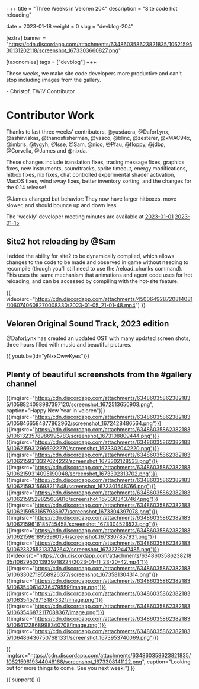 +++
title = "Three Weeks in Veloren 204"
description = "Site code hot reloading"

date = 2023-01-18
weight = 0
slug = "devblog-204"

[extra]
banner = "https://cdn.discordapp.com/attachments/634860358623821835/1062159530131202118/screenshot_1673303660827.png"

[taxonomies]
tags = ["devblog"]
+++

These weeks, we make site code developers more productive and can't stop including images from the gallery.

\- Christof, TWiV Contributor

# Contributor Work

Thanks to last three weeks' contributors, @yusdacra, @DaforLynx, @ashirviskas, @thanosfisherman, @vasco, @blinc, @zesterer, @xMAC94x, @imbris, @tygyh, @Isse, @Sam, @nico, @Pfau, @floppy, @jdbp, @Corvella, @James and @nixda.

These changes include translation fixes, trading message fixes, graphics fixes, new instruments, soundtracks, sprite timeout, energy modifications, hitbox fixes, nix fixes, chat controlled experimental shader activation, MacOS fixes, wind sway fixes, better inventory sorting, and the changes for the 0.14 release!

@James changed bat behavior: They now have larger hitboxes, move slower, and should bounce up and down less.

The 'weekly' developer meeting minutes are available at [2023-01-01](https://hackmd.io/@veloren/rJOzUrJco) [2023-01-15](https://hackmd.io/@veloren/BJhiA2-oj)

## Site2 hot reloading by @Sam

I added the ability for site2 to be dynamically compiled, which allows changes to the code to be made and observed in game without needing to recompile (though you'll still need to use the /reload_chunks command). This uses the same mechanism that animations and agent code uses for hot reloading, and can be accessed by compiling with the hot-site feature.

{{ video(src="https://cdn.discordapp.com/attachments/450064928720814081/1060740608270008330/2023-01-05_21-01-48.mp4") }}

## Veloren Original Sound Track, 2023 edition

@DaforLynx has created an updated OST with many updated screen shots, three hours filled with music and beautiful pictures.

{{ youtube(id="yNxxCwwKyes")}}

## Plenty of beautiful screenshots from the #gallery channel

{{img(src="https://cdn.discordapp.com/attachments/634860358623821835/1058824098987397120/screenshot_1672513650903.png", caption="Happy New Year in veloren")}}
{{img(src="https://cdn.discordapp.com/attachments/634860358623821835/1058466584877862962/screenshot_1672428486564.png")}}
{{img(src="https://cdn.discordapp.com/attachments/634860358623821835/1061323578986995783/screenshot_1673108809444.png")}}
{{img(src="https://cdn.discordapp.com/attachments/634860358623821835/1062159312966922270/screenshot_1673302042220.png")}}
{{img(src="https://cdn.discordapp.com/attachments/634860358623821835/1062159313327624222/screenshot_1673302128533.png")}}
{{img(src="https://cdn.discordapp.com/attachments/634860358623821835/1062159314095190048/screenshot_1673302313702.png")}}
{{img(src="https://cdn.discordapp.com/attachments/634860358623821835/1062159315693211648/screenshot_1673301548766.png")}}
{{img(src="https://cdn.discordapp.com/attachments/634860358623821835/1062159529825009816/screenshot_1673303437467.png")}}
{{img(src="https://cdn.discordapp.com/attachments/634860358623821835/1062159531657936977/screenshot_1673304397078.png")}}
{{img(src="https://cdn.discordapp.com/attachments/634860358623821835/1062159616185745458/screenshot_1673304526523.png")}}
{{img(src="https://cdn.discordapp.com/attachments/634860358623821835/1062159618953990154/screenshot_1673307857931.png")}}
{{img(src="https://cdn.discordapp.com/attachments/634860358623821835/1062332552133742642/screenshot_1673279447485.png")}}
{{video(src="https://cdn.discordapp.com/attachments/634860358623821835/1062950313939718224/2023-01-11_23-20-42.mp4")}}
{{img(src="https://cdn.discordapp.com/attachments/634860358623821835/1063302719558926377/screenshot_1673581304314.png")}}
{{img(src="https://cdn.discordapp.com/attachments/634860358623821835/1063540614236479559/image.png")}}
{{img(src="https://cdn.discordapp.com/attachments/634860358623821835/1063545767131873321/image.png")}}
{{img(src="https://cdn.discordapp.com/attachments/634860358623821835/1063546872117088367/image.png")}}
{{img(src="https://cdn.discordapp.com/attachments/634860358623821835/1064122868998340708/image.png")}}
{{img(src="https://cdn.discordapp.com/attachments/634860358623821835/1064864367507681331/screenshot_1673953740069.png")}}

{{
    img(src="https://cdn.discordapp.com/attachments/634860358623821835/1062159619344048168/screenshot_1673308141122.png",
    caption="Looking out for more things to come. See you next week!")
}}

{{ support() }}
